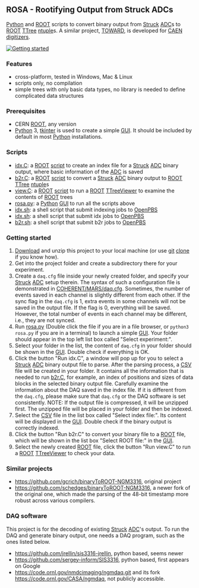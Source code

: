 ## ROSA - Rootifying Output from Struck ADCs
[Python][] and [ROOT][] scripts to convert binary output from [Struck][] [ADC][]s to [ROOT][] [TTree][] [ntuple][]s. A similar project, [TOWARD][], is developed for [CAEN][] [digitizers][].

[![Getting started](https://img.shields.io/badge/Get-Started-red?style=flat)](#getting-started)

### Features
- cross-platform, tested in Windows, Mac & Linux
- scripts only, no compilation
- simple trees with only basic data types, no library is needed to define complicated data structures

### Prerequisites
- CERN [ROOT][], any version
- [Python][] 3, [tkinter][] is used to create a simple [GUI][]. It should be included by default in most [Python][] installations.

### Scripts
- [idx.C](idx.C): a [ROOT][] [script][] to create an index file for a [Struck][] [ADC][] binary output, where basic information of the [ADC][] is saved
- [b2r.C](b2r.C): a [ROOT][] [script][] to convert a [Struck][] [ADC][] binary output to [ROOT][] [TTree][] [ntuple][]s
- [view.C](view.C): a [ROOT][] [script][] to run a [ROOT][] [TTreeViewer][] to examine the contents of [ROOT][] trees
- [rosa.py](rosa.py): a [Python][] [GUI][] to run all the scripts above
- [idx.sh](idx.sh): a shell script that submit indexing jobs to [OpenPBS][]
- [idx.sh](idx.sh): a shell script that submit idx jobs to [OpenPBS][]
- [b2r.sh](b2r.sh): a shell script that submit b2r jobs to [OpenPBS][]

### Getting started
1. [Download][] and unzip this project to your local machine (or use [git][] [clone][] if you know how).
2. Get into the project folder and create a subdirectory there for your experiment.
3. Create a `daq.cfg` file inside your newly created folder, and specify your [Struck][] [ADC][] setup therein. The syntax of such a configuration file is demonstrated in [COHERENT/MARS/daq.cfg](COHERENT/MARS/daq.cfg). Sometimes, the number of events saved in each channel is slightly different from each other. If the sync flag in the `daq.cfg` is 1, extra events in some channels will not be saved in the output file. If the flag is 0, everything will be saved. However, the total number of events in each channel may be different, i.e., they are not synced.
4. Run [rosa.py](rosa.py) (Double click the file if you are in a file browser, or `python3 rosa.py` if you are in a terminal) to launch a simple [GUI][]. Your folder should appear in the top left list box called "Select experiment:".
5. Select your folder in the list, the content of `daq.cfg` in your folder should be shown in the [GUI][]. Double check if everything is OK.
6. Click the button "Run idx.C", a window will pop up for you to select a [Struck][] [ADC][] binary output file to parse. After the parsing process, a [CSV][] file will be created in your folder. It contains all the information that is needed to run [b2r.C](b2r.C), for example, an index of positions and sizes of data blocks in the selected binary output file. Carefully examine the information about the DAQ saved in the index file. If it is different from the `daq.cfg`, please make sure that `daq.cfg` or the DAQ software is set consistently. NOTE: If the output file is compressed, it will be unzipped first. The unzipped file will be placed in your folder and then be indexed.
7. Select the [CSV][] file in the list box called "Select index file:". Its content will be displayed in the [GUI][]. Double check if the binary output is correctly indexed.
8. Click the button "Run b2r.C" to convert your binary file to a [ROOT][] file, which will be shown in the list box "Select ROOT file:" in the [GUI][].
9. Select the newly created [ROOT][] file, click the button "Run view.C" to run a [ROOT][] [TTreeViewer][] to check your data.

### Similar projects
- <https://github.com/gcrich/binaryToROOT-NGM3316>, original project
- <https://github.com/schedges/binaryToROOT-NGM3316>, a newer fork of the original one, which made the parsing of the 48-bit timestamp more robust across various compilers.

### DAQ software
This project is for the decoding of existing [Struck][] [ADC][]'s output. To run the DAQ and generate binary output, one needs a DAQ program, such as the ones listed below.

- <https://github.com/jrellin/sis3316-jrellin>, python based, seems newer
- <https://github.com/sergey-inform/SIS3316>, python based, first appears on Google
- <https://code.ornl.gov/nmdcimaging/ngmdaq.git> and its fork <https://code.ornl.gov/CASA/ngmdaq>, not publicly accessible.

[Python]: https://www.python.org
[ROOT]: https://root.cern.ch
[script]: https://root.cern.ch/root/htmldoc/guides/users-guide/Cling.html
[Struck]: https://www.struck.de
[ADC]: https://www.struck.de/vme.htm
[TTree]: https://root.cern.ch/root/htmldoc/guides/users-guide/Trees.html
[ntuple]: https://en.wikipedia.org/wiki/Tuple
[TOWARD]: https://github.com/jintonic/toward
[CAEN]: https://www.caen.it
[digitizers]: https://www.caen.it/sections/digitizer-families
[tkinter]: https://docs.python.org/3/library/tkinter.html
[GUI]: https://en.wikipedia.org/wiki/Graphical_user_interface
[OpenPBS]: https://www.openpbs.org
[Download]: https://github.com/jintonic/rosa/archive/refs/heads/main.zip
[CSV]: https://en.wikipedia.org/wiki/Comma-separated_values
[git]: https://git-scm.com
[clone]: https://git-scm.com/book/en/v2/Git-Basics-Getting-a-Git-Repository
[TTreeViewer]: https://root.cern.ch/doc/master/classTTreeViewer.html
